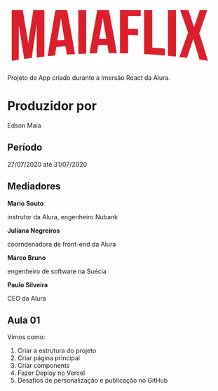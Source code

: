 ![Logo](https://github.com/edsonmaia/maiaflix/blob/master/src/assets/img/Logo.png)

Projeto de App criado durante a Imersão React da Alura.

# Produzidor por
Edson Maia

## Período

27/07/2020 até 31/07/2020

## Mediadores

**Mario Souto**

instrutor da Alura, engenheiro Nubank
  
**Juliana Negreiros**

coorndenadora de front-end da Alura
  
**Marco Bruno**

engenheiro de software na Suécia
  
**Paulo Silveira**

CEO da Alura

## Aula 01

Vimos como:
1. Criar a estrutura do projeto
2. Criar página principal
3. Criar components
4. Fazer Deploy no Vercel
5. Desafios de personalização e publicação no GitHub
